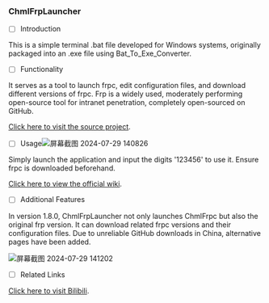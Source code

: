 
### ChmlFrpLauncher

- [ ] Introduction

This is a simple terminal .bat file developed for Windows systems, originally packaged into an .exe file using Bat_To_Exe_Converter.

- [ ] Functionality

It serves as a tool to launch frpc, edit configuration files, and download different versions of frpc. Frp is a widely used, moderately performing open-source tool for intranet penetration, completely open-sourced on GitHub.

[Click here to visit the source project](https://github.com/fatedier/frp).


- [ ] Usage![屏幕截图 2024-07-29 140826](https://github.com/user-attachments/assets/fa6cc0f7-bc7b-4441-9223-819b24005843)



Simply launch the application and input the digits '123456' to use it. Ensure frpc is downloaded beforehand.

[Click here to view the official wiki](https://github.com/Qianyiaz/ChmlFrpLauncher/wiki).

- [ ] Additional Features

In version 1.8.0, ChmlFrpLauncher not only launches ChmlFrpc but also the original frp version. It can download related frpc versions and their configuration files. Due to unreliable GitHub downloads in China, alternative pages have been added.

![屏幕截图 2024-07-29 141202](https://github.com/user-attachments/assets/715bda4a-8be3-427a-a375-ea5da6a1c6e2)


- [ ] Related Links

[Click here to visit Bilibili](https://space.bilibili.com/1582404131).


